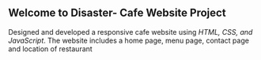 ## Welcome to Disaster- Cafe Website Project

Designed and developed a responsive cafe website using *HTML, CSS, and JavaScript*. The website includes a home page, menu page, contact page and location of restaurant
